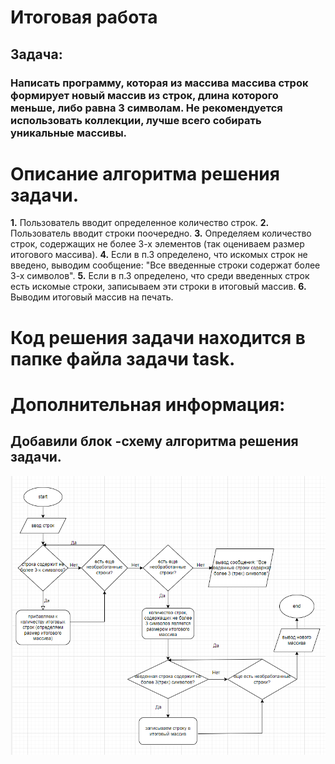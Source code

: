 # Итоговая работа
## Задача: 
### Написать программу, которая из массива массива строк формирует новый массив из строк, длина которого меньше, либо равна 3 символам. Не рекомендуется использовать коллекции, лучше всего собирать уникальные массивы.
# Описание алгоритма решения задачи.
**1.** Пользователь вводит определенное количество строк.
**2.** Пользователь вводит строки поочередно.
**3.** Определяем количество строк, содержащих не более 3-х элементов (так оцениваем размер итогового массива).
**4.** Если в п.3 определено, что искомых строк не введено, выводим сообщение: "Все введенные строки содержат более 3-х символов".
**5.** Если в п.3 определено, что среди введенных строк есть искомые строки, записываем эти строки в итоговый массив.
**6.** Выводим итоговый массив на печать.

# Код решения задачи находится в папке файла задачи task.

# Дополнительная информация:
## Добавили блок -схему алгоритма решения задачи.
![блок-схема](./diagram/Screenshot_7.png) 
